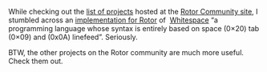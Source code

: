 While checking out the [list of
projects](http://www.sscli.net/servlets/ProjectList) hosted at the
[Rotor Community site](http://www.sscli.net/), I stumbled across an
[implementation for Rotor](http://wspcnet.sscli.net/)
of  [Whitespace](http://compsoc.dur.ac.uk/whitespace/index.php) “a
programming language whose syntax is entirely based on space (0×20) tab
(0×09) and (0x0A) linefeed”. Seriously.

BTW, the other projects on the Rotor community are much more useful.
Check them out.
